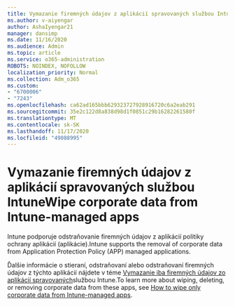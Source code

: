 ```yaml
---
title: Vymazanie firemných údajov z aplikácií spravovaných službou Intune
ms.author: v-aiyengar
author: AshaIyengar21
manager: dansimp
ms.date: 11/16/2020
ms.audience: Admin
ms.topic: article
ms.service: o365-administration
ROBOTS: NOINDEX, NOFOLLOW
localization_priority: Normal
ms.collection: Adm_o365
ms.custom:
- "6700006"
- "7243"
ms.openlocfilehash: ca62ad165bbb629323727928916720c6a2eab291
ms.sourcegitcommit: 35e2c122d8a838d98d1f0851c29b16282261580f
ms.translationtype: MT
ms.contentlocale: sk-SK
ms.lasthandoff: 11/17/2020
ms.locfileid: "49088995"
---
```

# <a name="wipe-corporate-data-from-intune-managed-apps"></a><span data-ttu-id="8745e-102">Vymazanie firemných údajov z aplikácií spravovaných službou Intune</span><span class="sxs-lookup"><span data-stu-id="8745e-102">Wipe corporate data from Intune-managed apps</span></span>

<span data-ttu-id="8745e-103">Intune podporuje odstraňovanie firemných údajov z aplikácií politiky ochrany aplikácií (aplikácie).</span><span class="sxs-lookup"><span data-stu-id="8745e-103">Intune supports the removal of corporate data from Application Protection Policy (APP) managed applications.</span></span> 

<span data-ttu-id="8745e-104">Ďalšie informácie o stieraní, odstraňovaní alebo odstraňovaní firemných údajov z týchto aplikácií nájdete v téme [Vymazanie iba firemných údajov zo aplikácií spravovaných](https://docs.microsoft.com/mem/intune/apps/apps-selective-wipe)službou Intune.</span><span class="sxs-lookup"><span data-stu-id="8745e-104">To learn more about wiping, deleting, or removing corporate data from these apps, see [How to wipe only corporate data from Intune-managed apps](https://docs.microsoft.com/mem/intune/apps/apps-selective-wipe).</span></span>
